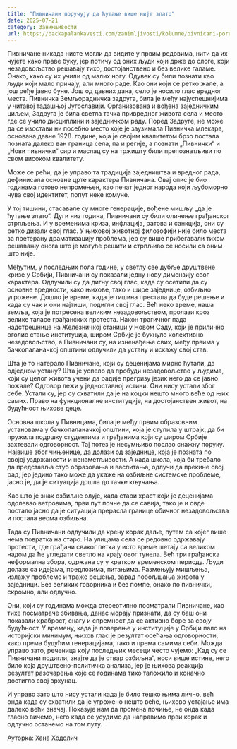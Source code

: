 ```yaml
---
title: "Пивничани поручују да ћутање више није злато"
date: 2025-07-21
category: Занимљивости
url: https://backapalankavesti.com/zanimljivosti/kolumne/pivnicani-porucuju-da-cutanje-vise-nije-zlato/
---
```


Пивничане никада нисте могли да видите у првим редовима, нити да их чујете како праве буку, јер потичу од оних људи који држе до слоге, који незадовољство решавају тихо, достојанствено и без велике галаме. Онако, како су их учили од малих ногу. Одувек су били познати као људи који мало причају, али много раде. Као они који се ретко жале, а још ређе јавно буне. Још од давних дана, село је носило глас вредног места. Пивничка Земљорадничка задруга, била је међу најуспешнијима у читавој тадашњој Југославији. Организована и вођена заједничким циљем, Задруга је била светла тачка привредног живота села и место где се учило дисциплини и заједничком раду. Поред Задруге, не може да се изостави ни посебно место које је заузимала Пивничка млекара, основана давне 1928. године, која је својим квалитетом брзо постала позната далеко ван граница села, па и регије, а познати „Пивнички“ и „Нови пивнички“ сир и маслац су на тржишту били препознатљиви по свом високом квалитету.

Може се рећи, да је управо та традиција заједништва и вредног рада, дефинисала основне црте карактера Пивничана. Овај опис је био годинама готово непромењен, као печат једног народа који љубоморно чува свој идентитет, попут неке комуне.

У тој тишини, стасавале су многе генерације, вођене мишљу „да је ћутање злато“. Дуги низ година, Пивничани су били оличење грађанског стрпљења. И у временима криза, инфлација, ратова и санкција, они су ретко дизали свој глас. У њиховој животној филозофији није било места за претерану драматизацију проблема, јер су више прибегавали тихом решавању онога што је могуће решити и стрпљиво се носили са оним што није.

Међутим, у последњих пола године, у светлу све дубље друштвене кризе у Србији, Пивничани су показали једну нову димензију свог карактера. Одлучили су да дигну свој глас, када су осетили да су основне вредности, како њихове, тако и шире заједнице, озбиљно угрожене. Дошло је време, када је тишина престала да буде решење и када су чак и они најтиши, подигли свој глас. Већ неко време, наша земља, која је потресена великим незадовољством, пролази кроз велике таласе грађанских
протеста. Након трагичног пада надстрешнице на Железничкој станици у Новом Саду, који је прилично оголио стање институција, широм Србије је букнуло колективно незадовољство, а Пивничани су, на изненађење свих, међу првима у бачкопаланачкој општини одлучили да устану и искажу свој став.

Шта је то натерало Пивничане, који су деценијама мирно ћутали, да одједном устану? Шта је успело да пробуди незадовољство у људима, који су целог живота учени да радије прегризу језик него да се јавно пожале? Одговор лежи у једноставној истини. Они нису устали због себе. Устали су, јер су схватили да је на коцки нешто много веће од њих самих. Право на функционалне институције, на достојанствен живот, на будућност њихове деце.

Основна школа у Пивницама, била је међу првим образовним установама у бачкопаланачкој општини, која је ступила у штрајк, да би пружила подршку студентима и грађанима који су широм Србије захтевали одговорност. Тај потез је несумњиво послао снажну поруку. Највише због чињенице, да долази од заједнице, која је позната по својој уздржаности и ненаметљивости. А када школа, која би требало да представља стуб образовања и васпитања, одлучи да прекине свој рад, јер једино тако може да укаже на озбиљне системске проблеме, јасно је, да је ситуација дошла до тачке кључања.

Као што је знак озбиљне олује, када стари храст који је деценијама одолевао ветровима, први пут почне да се савија, тако је и овде постало јасно да је ситуација прерасла границе обичног незадовољства и постала веома озбиљна.

Тада су Пивничани одлучили да крену корак даље, путем са којег више нема повратка на старо. На улицама села се редовно одржавају протести, где грађани сваког петка у исто време шетају са великом надом да ће угледати светло на крају овог тунела. Већ три грађанска неформална збора, одржана су у кратком временском периоду. Људи долазе са идејама, предлозима, питањима. Размењују мишљења, излажу проблеме и траже решења, зарад побољшања живота у заједници. Без великих говорника и без помпе, онако по пивнички, скромно, али одлучно.

Они, који су годинама можда стереотипно посматрали Пивничане, као тихе посматраче збивања, данас морају признати, да су баш они показали храброст, снагу и спремност да се активно боре за своју будућност. У времену, када је поверење у институције у Србији пало на историјски минимум, њихов глас је резултат осећања одговорности, како према будућим генерацијама, тако и према самима себи. Можда управо зато, реченица коју последњих месеци често чујемо: „Кад су се Пивничани подигли, знајте да је ствар озбиљна“, носи више истине, него било која друштвено-политичка анализа, јер је њихова реакција резултат разочарења које се годинама тихо таложило и коначно достигло свој врхунац.

И управо зато што нису устали када је било тешко њима лично, већ онда када су схватили да је угрожено нешто веће, њихово устајање има далеко већи значај. Показује нам да промена почиње, не онда када гласно вичемо, него када се усудимо да направимо први корак и одлучно останемо на том путу.

Ауторка: Хана Ходолич
